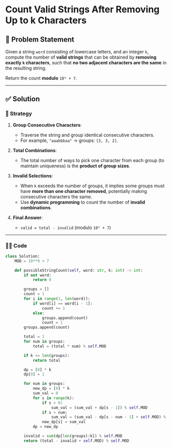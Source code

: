 # Count Valid Strings After Removing Up to k Characters

## 🧩 Problem Statement

Given a string `word` consisting of lowercase letters, and an integer `k`, compute the number of **valid strings** that can be obtained by **removing exactly `k` characters**, such that **no two adjacent characters are the same** in the resulting string.

Return the count **modulo** `10⁹ + 7`.

---

## ✅ Solution

### 🔹 Strategy

1. **Group Consecutive Characters**:
   - Traverse the string and group identical consecutive characters.
   - For example, `"aaabbbaa"` → groups: `[3, 3, 2]`.

2. **Total Combinations**:
   - The total number of ways to pick one character from each group (to maintain uniqueness) is the **product of group sizes**.

3. **Invalid Selections**:
   - When `k` exceeds the number of groups, it implies some groups must have **more than one character removed**, potentially making consecutive characters the same.
   - Use **dynamic programming** to count the number of **invalid combinations**.

4. **Final Answer**:
   - `valid = total - invalid` (modulo `10⁹ + 7`)

---

### 🧑‍💻 Code

```python
class Solution:
    MOD = 10**9 + 7

    def possibleStringCount(self, word: str, k: int) -> int:
        if not word:
            return 0

        groups = []
        count = 1
        for i in range(1, len(word)):
            if word[i] == word[i - 1]:
                count += 1
            else:
                groups.append(count)
                count = 1
        groups.append(count)

        total = 1
        for num in groups:
            total = (total * num) % self.MOD

        if k <= len(groups):
            return total

        dp = [0] * k
        dp[0] = 1

        for num in groups:
            new_dp = [0] * k
            sum_val = 0
            for s in range(k):
                if s > 0:
                    sum_val = (sum_val + dp[s - 1]) % self.MOD
                if s > num:
                    sum_val = (sum_val - dp[s - num - 1] + self.MOD) % self.MOD
                new_dp[s] = sum_val
            dp = new_dp

        invalid = sum(dp[len(groups):k]) % self.MOD
        return (total - invalid + self.MOD) % self.MOD
